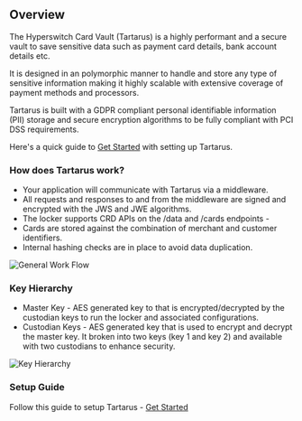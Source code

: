 ## Overview

The Hyperswitch Card Vault (Tartarus) is a highly performant and a secure vault to save sensitive data such as payment card details, bank account details etc.

It is designed in an polymorphic manner to handle and store any type of sensitive information making it highly scalable with extensive coverage of payment methods and processors.

Tartarus is built with a GDPR compliant personal identifiable information (PII) storage and secure encryption algorithms to be fully compliant with PCI DSS requirements.

Here's a quick guide to [Get Started](https://github.com/NishantJoshi00/tartarus/blob/main/docs/guides/setup.md) with setting up Tartarus.

### How does Tartarus work?

- Your application will communicate with Tartarus via a middleware.
- All requests and responses to and from the middleware are signed and encrypted with the JWS and JWE algorithms.
- The locker supports CRD APIs on the /data and /cards endpoints - <API Reference to be linked>
- Cards are stored against the combination of merchant and customer identifiers.
- Internal hashing checks are in place to avoid data duplication.

![General Work Flow](https://drive.google.com/file/d/17zDZpVRIKd1r1WmgJL0HMyxIZCeZV_V1/view?usp=sharing)

### Key Hierarchy

- Master Key - AES generated key to that is encrypted/decrypted by the custodian keys to run the locker and associated configurations.
- Custodian Keys - AES generated key that is used to encrypt and decrypt the master key. It broken into two keys (key 1 and key 2) and available with two custodians to enhance security.

![Key Hierarchy](https://drive.google.com/file/d/1-kyrFL72nJ41lx2WTVvgH69_mUey3F4S/view?usp=sharing)

### Setup Guide

Follow this guide to setup Tartarus - [Get Started](https://github.com/NishantJoshi00/tartarus/blob/main/docs/guides/setup.md)
